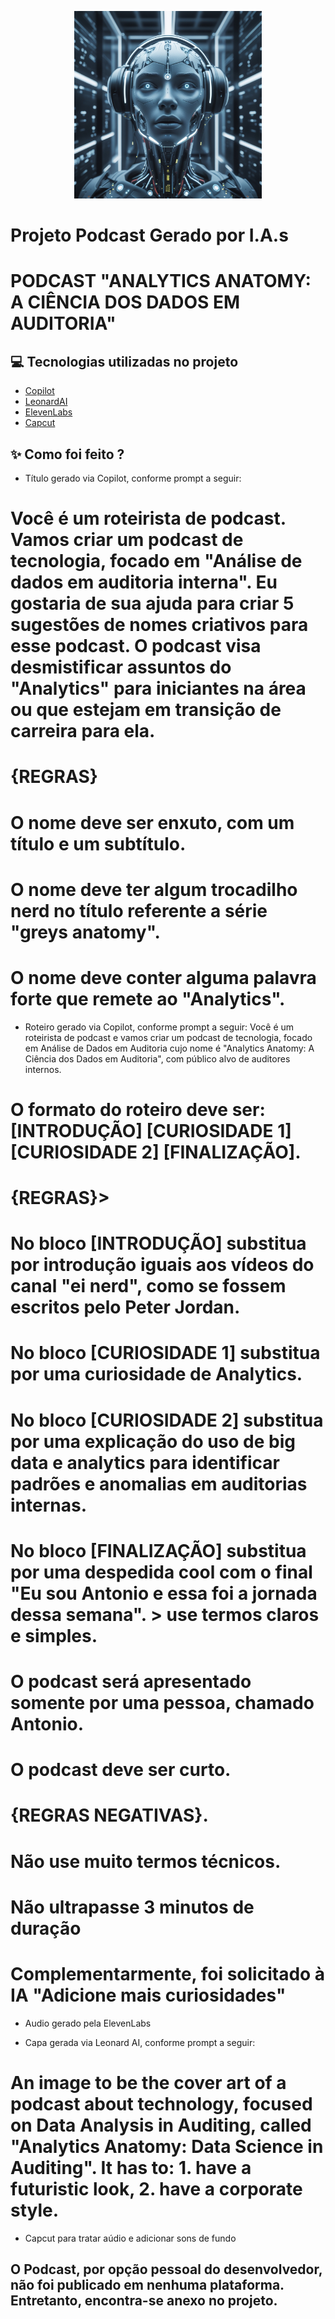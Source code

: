 <p align="center">
<img 
   src="./Leonardo_Phoenix_10_An_image_to_be_the_cover_art_of_a_podcast_1.jpeg"
    width="300"
/>
</p>

# Projeto Podcast Gerado por I.A.s
# PODCAST "ANALYTICS ANATOMY: A CIÊNCIA DOS DADOS EM AUDITORIA"



## 💻 Tecnologias utilizadas no projeto

- [Copilot](https://copilot.microsoft.com/) 
- [LeonardAI](https://leonardo.ai/)
- [ElevenLabs](https://beta.elevenlabs.io/)
- [Capcut](https://www.capcut.com/pt-br/)

## ✨ Como foi feito ?

- Título gerado via Copilot, conforme prompt a seguir:
# Você é um roteirista de podcast. Vamos criar um podcast de tecnologia, focado em "Análise de dados em auditoria interna". Eu gostaria de sua ajuda para criar 5 sugestões de nomes criativos para esse podcast. O podcast visa desmistificar assuntos do "Analytics" para iniciantes na área ou que estejam em transição de carreira para ela.
# {REGRAS}
# O nome deve ser enxuto, com um título e um subtítulo.
# O nome deve ter algum trocadilho nerd no título referente a série "greys anatomy".
# O nome deve conter alguma palavra forte que remete ao "Analytics".

- Roteiro gerado via Copilot, conforme prompt a seguir:
Você é um roteirista de podcast e vamos criar um podcast de tecnologia, focado em Análise de Dados em Auditoria cujo nome é "Analytics Anatomy: A Ciência dos Dados em Auditoria", com público alvo de auditores internos. 
# O formato do roteiro deve ser:[INTRODUÇÃO] [CURIOSIDADE 1] [CURIOSIDADE 2] [FINALIZAÇÃO]. 
# {REGRAS}> 
# No bloco [INTRODUÇÃO] substitua por introdução iguais aos vídeos do canal "ei nerd", como se fossem escritos pelo Peter Jordan. 
# No bloco [CURIOSIDADE 1] substitua por uma curiosidade de Analytics. 
# No bloco [CURIOSIDADE 2] substitua por uma explicação do uso de big data e analytics para identificar padrões e anomalias em auditorias internas. 
# No bloco [FINALIZAÇÃO] substitua por uma despedida cool com o final "Eu sou Antonio e essa foi a jornada dessa semana". > use termos claros e simples. 
# O podcast será apresentado somente por uma pessoa, chamado Antonio. 
# O podcast deve ser curto.
# {REGRAS NEGATIVAS}. 
# Não use muito termos técnicos. 
# Não ultrapasse 3 minutos de duração
# Complementarmente, foi solicitado à IA "Adicione mais curiosidades"

- Audio gerado pela ElevenLabs

- Capa gerada via Leonard AI, conforme prompt a seguir:
# An image to be the cover art of a podcast about technology, focused on Data Analysis in Auditing, called "Analytics Anatomy: Data Science in Auditing". It has to: 1. have a futuristic look, 2. have a corporate style.

- Capcut para tratar aúdio e adicionar sons de fundo

## O Podcast, por opção pessoal do desenvolvedor, não foi publicado em nenhuma plataforma. Entretanto, encontra-se anexo no projeto.
